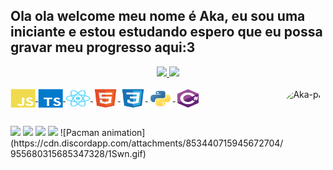 ## Ola ola welcome meu nome é Aka, eu sou uma iniciante e estou estudando espero que eu possa gravar meu progresso aqui:3
<div align="center">
  <a href="https://github.com/akacreepy">
  <img height="180em" src="https://github-readme-stats.vercel.app/api?username=akacreepy&show_icons=true&theme=blue-green&include_all_commits=true&count_private=true"/>
  <img height="180em" src="https://github-readme-stats.vercel.app/api/top-langs/?username=rafaballerini&layout=compact&langs_count=7&theme=blue-green"/>
</div>
  </div>
<div style="display: inline_block"><br>
  <img align="center" alt="Aka-Js" height="30" width="40" src="https://raw.githubusercontent.com/devicons/devicon/master/icons/javascript/javascript-plain.svg">
  <img align="center" alt="Aka-Ts" height="30" width="40" src="https://raw.githubusercontent.com/devicons/devicon/master/icons/typescript/typescript-plain.svg">
  <img align="center" alt="Aka-React" height="30" width="40" src="https://raw.githubusercontent.com/devicons/devicon/master/icons/react/react-original.svg">
  <img align="center" alt="Aka-HTML" height="30" width="40" src="https://raw.githubusercontent.com/devicons/devicon/master/icons/html5/html5-original.svg">
  <img align="center" alt="Aka-CSS" height="30" width="40" src="https://raw.githubusercontent.com/devicons/devicon/master/icons/css3/css3-original.svg">
  <img align="center" alt="Aka-Python" height="30" width="40" src="https://raw.githubusercontent.com/devicons/devicon/master/icons/python/python-original.svg">
  <img align="center" alt="Aka-Csharp" height="30" width="40" src="https://raw.githubusercontent.com/devicons/devicon/master/icons/csharp/csharp-original.svg">
    <img align="right" alt="Aka-pic" height="150" style="border-radius:50px;" src="https://cdn.wallpapersafari.com/59/25/zZJLtA.jpg">
</div>


 ##
 
<div> 
  <a href="https://www.youtube.com/channel/UCIpMfsDrB9UKKO_OiqnQnkQ" target="_blank"><img src="https://img.shields.io/badge/YouTube-FF0000?style=for-the-badge&logo=youtube&logoColor=white" target="_blank"></a>
  <a href="https://instagram.com/karol_aka01?utm_medium=copy_link" target="_blank"><img src="https://img.shields.io/badge/-Instagram-%23E4405F?style=for-the-badge&logo=instagram&logoColor=white" target="_blank"></a>
  <a href="https://discord.gg/CYC4ywxqQz" target="_blank"><img src="https://img.shields.io/badge/Discord-7289DA?style=for-the-badge&logo=discord&logoColor=white" target="_blank"></a> 
  <a href = "mailto:karolinnealessandraa@gmail.com"><img src="https://img.shields.io/badge/-Gmail-%23333?style=for-the-badge&logo=gmail&logoColor=white" target="_blank"></a>
  ![Pacman animation](https://cdn.discordapp.com/attachments/853440715945672704/955680315685347328/1Swn.gif)
 
</div>
